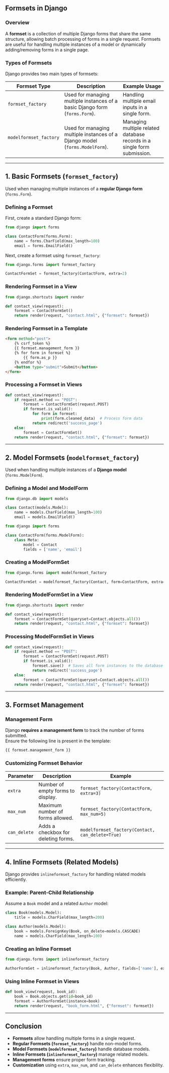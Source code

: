 ## **Formsets in Django**  

### **Overview**  
A **formset** is a collection of multiple Django forms that share the same structure, allowing batch processing of forms in a single request. Formsets are useful for handling multiple instances of a model or dynamically adding/removing forms in a single page.  

### **Types of Formsets**  
Django provides two main types of formsets:  

| Formset Type | Description | Example Usage |  
|-------------|------------|--------------|  
| `formset_factory` | Used for managing multiple instances of a basic Django form (`forms.Form`). | Handling multiple email inputs in a single form. |  
| `modelformset_factory` | Used for managing multiple instances of a Django model (`forms.ModelForm`). | Managing multiple related database records in a single form submission. |  

---

## **1. Basic Formsets (`formset_factory`)**  
Used when managing multiple instances of a **regular Django form** (`forms.Form`).  

### **Defining a Formset**  
First, create a standard Django form:  

```python
from django import forms  

class ContactForm(forms.Form):  
    name = forms.CharField(max_length=100)  
    email = forms.EmailField()  
```

Next, create a formset using `formset_factory`:  

```python
from django.forms import formset_factory  

ContactFormSet = formset_factory(ContactForm, extra=2)  
```

### **Rendering Formset in a View**  
```python
from django.shortcuts import render  

def contact_view(request):  
    formset = ContactFormSet()  
    return render(request, "contact.html", {"formset": formset})  
```

### **Rendering Formset in a Template**  
```html
<form method="post">  
    {% csrf_token %}  
    {{ formset.management_form }}  
    {% for form in formset %}  
        {{ form.as_p }}  
    {% endfor %}  
    <button type="submit">Submit</button>  
</form>  
```

### **Processing a Formset in Views**  
```python
def contact_view(request):  
    if request.method == "POST":  
        formset = ContactFormSet(request.POST)  
        if formset.is_valid():  
            for form in formset:  
                print(form.cleaned_data)  # Process form data  
            return redirect('success_page')  
    else:  
        formset = ContactFormSet()  
    return render(request, "contact.html", {"formset": formset})  
```

---

## **2. Model Formsets (`modelformset_factory`)**  
Used when handling multiple instances of a **Django model** (`forms.ModelForm`).  

### **Defining a Model and ModelForm**  
```python
from django.db import models  

class Contact(models.Model):  
    name = models.CharField(max_length=100)  
    email = models.EmailField()  
```

```python
from django import forms  

class ContactForm(forms.ModelForm):  
    class Meta:  
        model = Contact  
        fields = ['name', 'email']  
```

### **Creating a ModelFormSet**  
```python
from django.forms import modelformset_factory  

ContactFormSet = modelformset_factory(Contact, form=ContactForm, extra=2)  
```

### **Rendering ModelFormSet in a View**  
```python
from django.shortcuts import render  

def contact_view(request):  
    formset = ContactFormSet(queryset=Contact.objects.all())  
    return render(request, "contact.html", {"formset": formset})  
```

### **Processing ModelFormSet in Views**  
```python
def contact_view(request):  
    if request.method == "POST":  
        formset = ContactFormSet(request.POST)  
        if formset.is_valid():  
            formset.save()  # Saves all form instances to the database  
            return redirect('success_page')  
    else:  
        formset = ContactFormSet(queryset=Contact.objects.all())  
    return render(request, "contact.html", {"formset": formset})  
```

---

## **3. Formset Management**  
### **Management Form**  
Django **requires a management form** to track the number of forms submitted.  
Ensure the following line is present in the template:  

```html
{{ formset.management_form }}
```

### **Customizing Formset Behavior**  
| Parameter | Description | Example |  
|-----------|------------|---------|  
| `extra` | Number of empty forms to display. | `formset_factory(ContactForm, extra=3)` |  
| `max_num` | Maximum number of forms allowed. | `formset_factory(ContactForm, max_num=5)` |  
| `can_delete` | Adds a checkbox for deleting forms. | `modelformset_factory(Contact, can_delete=True)` |  

---

## **4. Inline Formsets (Related Models)**  
Django provides `inlineformset_factory` for handling related models efficiently.  

### **Example: Parent-Child Relationship**  
Assume a `Book` model and a related `Author` model:  

```python
class Book(models.Model):  
    title = models.CharField(max_length=200)  

class Author(models.Model):  
    book = models.ForeignKey(Book, on_delete=models.CASCADE)  
    name = models.CharField(max_length=100)  
```

### **Creating an Inline Formset**  
```python
from django.forms import inlineformset_factory  

AuthorFormSet = inlineformset_factory(Book, Author, fields=['name'], extra=2)  
```

### **Using Inline Formset in Views**  
```python
def book_view(request, book_id):  
    book = Book.objects.get(id=book_id)  
    formset = AuthorFormSet(instance=book)  
    return render(request, "book_form.html", {"formset": formset})  
```

---

## **Conclusion**  
- **Formsets** allow handling multiple forms in a single request.  
- **Regular Formsets (`formset_factory`)** handle non-model forms.  
- **Model Formsets (`modelformset_factory`)** handle database models.  
- **Inline Formsets (`inlineformset_factory`)** manage related models.  
- **Management forms** ensure proper form tracking.  
- **Customization** using `extra`, `max_num`, and `can_delete` enhances flexibility.